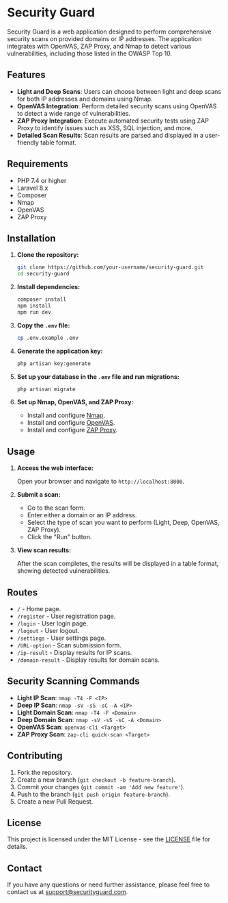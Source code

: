 # Security Guard

Security Guard is a web application designed to perform comprehensive security scans on provided domains or IP addresses. The application integrates with OpenVAS, ZAP Proxy, and Nmap to detect various vulnerabilities, including those listed in the OWASP Top 10.

## Features

-   **Light and Deep Scans**: Users can choose between light and deep scans for both IP addresses and domains using Nmap.
-   **OpenVAS Integration**: Perform detailed security scans using OpenVAS to detect a wide range of vulnerabilities.
-   **ZAP Proxy Integration**: Execute automated security tests using ZAP Proxy to identify issues such as XSS, SQL injection, and more.
-   **Detailed Scan Results**: Scan results are parsed and displayed in a user-friendly table format.

## Requirements

-   PHP 7.4 or higher
-   Laravel 8.x
-   Composer
-   Nmap
-   OpenVAS
-   ZAP Proxy

## Installation

1. **Clone the repository:**

    ```bash
    git clone https://github.com/your-username/security-guard.git
    cd security-guard
    ```

2. **Install dependencies:**

    ```bash
    composer install
    npm install
    npm run dev
    ```

3. **Copy the `.env` file:**

    ```bash
    cp .env.example .env
    ```

4. **Generate the application key:**

    ```bash
    php artisan key:generate
    ```

5. **Set up your database in the `.env` file and run migrations:**

    ```bash
    php artisan migrate
    ```

6. **Set up Nmap, OpenVAS, and ZAP Proxy:**

    - Install and configure [Nmap](https://nmap.org/download.html).
    - Install and configure [OpenVAS](https://www.openvas.org/setup.html).
    - Install and configure [ZAP Proxy](https://www.zaproxy.org/download/).

## Usage

1. **Access the web interface:**

    Open your browser and navigate to `http://localhost:8000`.

2. **Submit a scan:**

    - Go to the scan form.
    - Enter either a domain or an IP address.
    - Select the type of scan you want to perform (Light, Deep, OpenVAS, ZAP Proxy).
    - Click the "Run" button.

3. **View scan results:**

    After the scan completes, the results will be displayed in a table format, showing detected vulnerabilities.

## Routes

-   `/` - Home page.
-   `/register` - User registration page.
-   `/login` - User login page.
-   `/logout` - User logout.
-   `/settings` - User settings page.
-   `/URL-option` - Scan submission form.
-   `/ip-result` - Display results for IP scans.
-   `/domain-result` - Display results for domain scans.

## Security Scanning Commands

-   **Light IP Scan**: `nmap -T4 -F <IP>`
-   **Deep IP Scan**: `nmap -sV -sS -sC -A <IP>`
-   **Light Domain Scan**: `nmap -T4 -F <Domain>`
-   **Deep Domain Scan**: `nmap -sV -sS -sC -A <Domain>`
-   **OpenVAS Scan**: `openvas-cli <Target>`
-   **ZAP Proxy Scan**: `zap-cli quick-scan <Target>`

## Contributing

1. Fork the repository.
2. Create a new branch (`git checkout -b feature-branch`).
3. Commit your changes (`git commit -am 'Add new feature'`).
4. Push to the branch (`git push origin feature-branch`).
5. Create a new Pull Request.

## License

This project is licensed under the MIT License - see the [LICENSE](LICENSE) file for details.

## Contact

If you have any questions or need further assistance, please feel free to contact us at support@securityguard.com.
